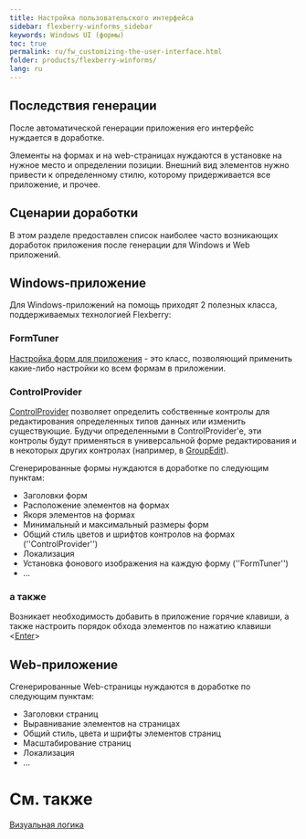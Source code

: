 ```yaml
---
title: Настройка пользовательского интерфейса
sidebar: flexberry-winforms_sidebar
keywords: Windows UI (формы)
toc: true
permalink: ru/fw_customizing-the-user-interface.html
folder: products/flexberry-winforms/
lang: ru
---
```


## Последствия генерации

После автоматической генерации приложения его интерфейс нуждается в доработке.

Элементы на формах и на web-страницах нуждаются в установке на нужное место и определении позиции. Внешний вид элементов нужно привести к определенному стилю, которому придерживается все приложение, и прочее.

## Сценарии доработки
В этом разделе предоставлен список наиболее часто возникающих доработок приложения после генерации для Windows и Web приложений.

## Windows-приложение
Для Windows-приложений на помощь приходят 2 полезных класса, поддерживаемых технологией Flexberry:

### FormTuner
[Настройка форм для приложения](fw_form-tuner.html) - это класс, позволяющий применить какие-либо настройки ко всем формам в приложении.

### ControlProvider
[ControlProvider](ios_control-provider.html) позволяет определить собственные контролы для редактирования определенных типов данных или изменить существующие. Будучи определенными в ControlProvider'e, эти контролы будут применяться в универсальной форме редактирования и в некоторых других контролах (например, в [GroupEdit](fw_control-provider-winforms.html)).

Сгенерированные формы нуждаются в доработке по следующим пунктам:

* Заголовки форм
* Расположение элементов на формах
* Якоря элементов на формах
* Минимальный и максимальный размеры форм
* Общий стиль цветов и шрифтов контролов на формах (''ControlProvider'')
* Локализация
* Установка фонового изображения на каждую форму (''FormTuner'')
* ...

### а также
Возникает необходимость добавить в приложение горячие клавиши, а также настроить порядок обхода элементов по нажатию клавиши <[Enter](fw_custom-form-tuner.html)>

## Web-приложение
Сгенерированные Web-страницы нуждаются в доработке по следующим пунктам:

* Заголовки страниц
* Выравнивание элементов на страницах
* Общий стиль, цвета и шрифты элементов страниц
* Масштабирование страниц
* Локализация
* ...

# См. также
[Визуальная логика](fw_visual-logic.html)

